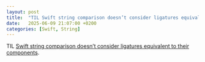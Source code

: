 ```yaml
---
layout: post
title:  "TIL Swift string comparison doesn’t consider ligatures equivalent to their components"
date:   2025-06-09 21:07:00 +0200
categories: [Swift, String]
---
```

TIL [Swift string comparison doesn’t consider ligatures equivalent to their components](https://forums.swift.org/t/swift-string-comparison-doesnt-consider-ligatures-equivalent-to-their-components/66665/1).
